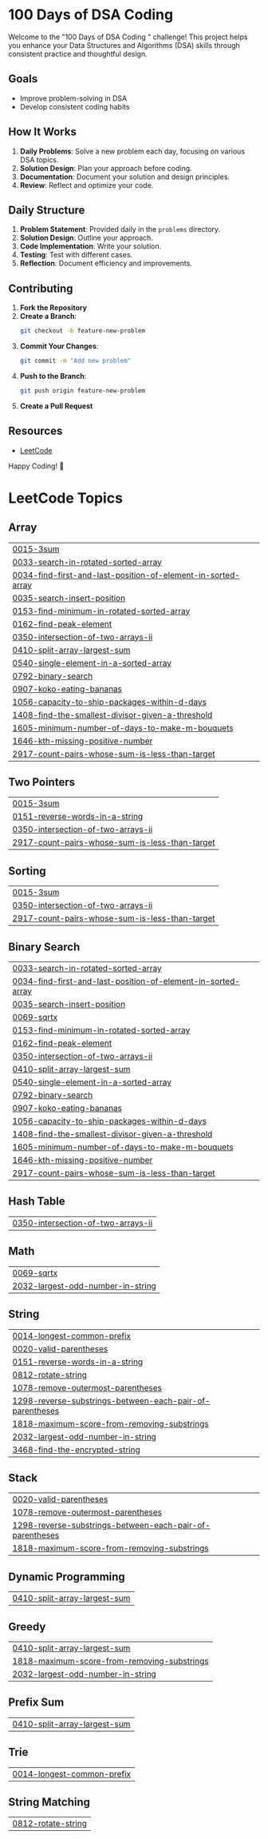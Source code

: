 # 100 Days of DSA Coding

Welcome to the "100 Days of DSA Coding " challenge! This project helps you enhance your Data Structures and Algorithms (DSA) skills through consistent practice and thoughtful design.

## Goals

- Improve problem-solving in DSA
- Develop consistent coding habits


## How It Works

1. **Daily Problems**: Solve a new problem each day, focusing on various DSA topics.
2. **Solution Design**: Plan your approach before coding.
3. **Documentation**: Document your solution and design principles.
4. **Review**: Reflect and optimize your code.

## Daily Structure

1. **Problem Statement**: Provided daily in the `problems` directory.
2. **Solution Design**: Outline your approach.
3. **Code Implementation**: Write your solution.
4. **Testing**: Test with different cases.
5. **Reflection**: Document efficiency and improvements.

## Contributing

1. **Fork the Repository**
2. **Create a Branch**:
    ```bash
    git checkout -b feature-new-problem
    ```
3. **Commit Your Changes**:
    ```bash
    git commit -m "Add new problem"
    ```
4. **Push to the Branch**:
    ```bash
    git push origin feature-new-problem
    ```
5. **Create a Pull Request**

## Resources
- [LeetCode](https://leetcode.com/u/6205660556/)



Happy Coding! 🚀

<!---LeetCode Topics Start-->
# LeetCode Topics
## Array
|  |
| ------- |
| [0015-3sum](https://github.com/vishal1111-tab/100_Day_coding_challenge/tree/master/0015-3sum) |
| [0033-search-in-rotated-sorted-array](https://github.com/vishal1111-tab/100_Day_coding_challenge/tree/master/0033-search-in-rotated-sorted-array) |
| [0034-find-first-and-last-position-of-element-in-sorted-array](https://github.com/vishal1111-tab/100_Day_coding_challenge/tree/master/0034-find-first-and-last-position-of-element-in-sorted-array) |
| [0035-search-insert-position](https://github.com/vishal1111-tab/100_Day_coding_challenge/tree/master/0035-search-insert-position) |
| [0153-find-minimum-in-rotated-sorted-array](https://github.com/vishal1111-tab/100_Day_coding_challenge/tree/master/0153-find-minimum-in-rotated-sorted-array) |
| [0162-find-peak-element](https://github.com/vishal1111-tab/100_Day_coding_challenge/tree/master/0162-find-peak-element) |
| [0350-intersection-of-two-arrays-ii](https://github.com/vishal1111-tab/100_Day_coding_challenge/tree/master/0350-intersection-of-two-arrays-ii) |
| [0410-split-array-largest-sum](https://github.com/vishal1111-tab/100_Day_coding_challenge/tree/master/0410-split-array-largest-sum) |
| [0540-single-element-in-a-sorted-array](https://github.com/vishal1111-tab/100_Day_coding_challenge/tree/master/0540-single-element-in-a-sorted-array) |
| [0792-binary-search](https://github.com/vishal1111-tab/100_Day_coding_challenge/tree/master/0792-binary-search) |
| [0907-koko-eating-bananas](https://github.com/vishal1111-tab/100_Day_coding_challenge/tree/master/0907-koko-eating-bananas) |
| [1056-capacity-to-ship-packages-within-d-days](https://github.com/vishal1111-tab/100_Day_coding_challenge/tree/master/1056-capacity-to-ship-packages-within-d-days) |
| [1408-find-the-smallest-divisor-given-a-threshold](https://github.com/vishal1111-tab/100_Day_coding_challenge/tree/master/1408-find-the-smallest-divisor-given-a-threshold) |
| [1605-minimum-number-of-days-to-make-m-bouquets](https://github.com/vishal1111-tab/100_Day_coding_challenge/tree/master/1605-minimum-number-of-days-to-make-m-bouquets) |
| [1646-kth-missing-positive-number](https://github.com/vishal1111-tab/100_Day_coding_challenge/tree/master/1646-kth-missing-positive-number) |
| [2917-count-pairs-whose-sum-is-less-than-target](https://github.com/vishal1111-tab/100_Day_coding_challenge/tree/master/2917-count-pairs-whose-sum-is-less-than-target) |
## Two Pointers
|  |
| ------- |
| [0015-3sum](https://github.com/vishal1111-tab/100_Day_coding_challenge/tree/master/0015-3sum) |
| [0151-reverse-words-in-a-string](https://github.com/vishal1111-tab/100_Day_coding_challenge/tree/master/0151-reverse-words-in-a-string) |
| [0350-intersection-of-two-arrays-ii](https://github.com/vishal1111-tab/100_Day_coding_challenge/tree/master/0350-intersection-of-two-arrays-ii) |
| [2917-count-pairs-whose-sum-is-less-than-target](https://github.com/vishal1111-tab/100_Day_coding_challenge/tree/master/2917-count-pairs-whose-sum-is-less-than-target) |
## Sorting
|  |
| ------- |
| [0015-3sum](https://github.com/vishal1111-tab/100_Day_coding_challenge/tree/master/0015-3sum) |
| [0350-intersection-of-two-arrays-ii](https://github.com/vishal1111-tab/100_Day_coding_challenge/tree/master/0350-intersection-of-two-arrays-ii) |
| [2917-count-pairs-whose-sum-is-less-than-target](https://github.com/vishal1111-tab/100_Day_coding_challenge/tree/master/2917-count-pairs-whose-sum-is-less-than-target) |
## Binary Search
|  |
| ------- |
| [0033-search-in-rotated-sorted-array](https://github.com/vishal1111-tab/100_Day_coding_challenge/tree/master/0033-search-in-rotated-sorted-array) |
| [0034-find-first-and-last-position-of-element-in-sorted-array](https://github.com/vishal1111-tab/100_Day_coding_challenge/tree/master/0034-find-first-and-last-position-of-element-in-sorted-array) |
| [0035-search-insert-position](https://github.com/vishal1111-tab/100_Day_coding_challenge/tree/master/0035-search-insert-position) |
| [0069-sqrtx](https://github.com/vishal1111-tab/100_Day_coding_challenge/tree/master/0069-sqrtx) |
| [0153-find-minimum-in-rotated-sorted-array](https://github.com/vishal1111-tab/100_Day_coding_challenge/tree/master/0153-find-minimum-in-rotated-sorted-array) |
| [0162-find-peak-element](https://github.com/vishal1111-tab/100_Day_coding_challenge/tree/master/0162-find-peak-element) |
| [0350-intersection-of-two-arrays-ii](https://github.com/vishal1111-tab/100_Day_coding_challenge/tree/master/0350-intersection-of-two-arrays-ii) |
| [0410-split-array-largest-sum](https://github.com/vishal1111-tab/100_Day_coding_challenge/tree/master/0410-split-array-largest-sum) |
| [0540-single-element-in-a-sorted-array](https://github.com/vishal1111-tab/100_Day_coding_challenge/tree/master/0540-single-element-in-a-sorted-array) |
| [0792-binary-search](https://github.com/vishal1111-tab/100_Day_coding_challenge/tree/master/0792-binary-search) |
| [0907-koko-eating-bananas](https://github.com/vishal1111-tab/100_Day_coding_challenge/tree/master/0907-koko-eating-bananas) |
| [1056-capacity-to-ship-packages-within-d-days](https://github.com/vishal1111-tab/100_Day_coding_challenge/tree/master/1056-capacity-to-ship-packages-within-d-days) |
| [1408-find-the-smallest-divisor-given-a-threshold](https://github.com/vishal1111-tab/100_Day_coding_challenge/tree/master/1408-find-the-smallest-divisor-given-a-threshold) |
| [1605-minimum-number-of-days-to-make-m-bouquets](https://github.com/vishal1111-tab/100_Day_coding_challenge/tree/master/1605-minimum-number-of-days-to-make-m-bouquets) |
| [1646-kth-missing-positive-number](https://github.com/vishal1111-tab/100_Day_coding_challenge/tree/master/1646-kth-missing-positive-number) |
| [2917-count-pairs-whose-sum-is-less-than-target](https://github.com/vishal1111-tab/100_Day_coding_challenge/tree/master/2917-count-pairs-whose-sum-is-less-than-target) |
## Hash Table
|  |
| ------- |
| [0350-intersection-of-two-arrays-ii](https://github.com/vishal1111-tab/100_Day_coding_challenge/tree/master/0350-intersection-of-two-arrays-ii) |
## Math
|  |
| ------- |
| [0069-sqrtx](https://github.com/vishal1111-tab/100_Day_coding_challenge/tree/master/0069-sqrtx) |
| [2032-largest-odd-number-in-string](https://github.com/vishal1111-tab/100_Day_coding_challenge/tree/master/2032-largest-odd-number-in-string) |
## String
|  |
| ------- |
| [0014-longest-common-prefix](https://github.com/vishal1111-tab/100_Day_coding_challenge/tree/master/0014-longest-common-prefix) |
| [0020-valid-parentheses](https://github.com/vishal1111-tab/100_Day_coding_challenge/tree/master/0020-valid-parentheses) |
| [0151-reverse-words-in-a-string](https://github.com/vishal1111-tab/100_Day_coding_challenge/tree/master/0151-reverse-words-in-a-string) |
| [0812-rotate-string](https://github.com/vishal1111-tab/100_Day_coding_challenge/tree/master/0812-rotate-string) |
| [1078-remove-outermost-parentheses](https://github.com/vishal1111-tab/100_Day_coding_challenge/tree/master/1078-remove-outermost-parentheses) |
| [1298-reverse-substrings-between-each-pair-of-parentheses](https://github.com/vishal1111-tab/100_Day_coding_challenge/tree/master/1298-reverse-substrings-between-each-pair-of-parentheses) |
| [1818-maximum-score-from-removing-substrings](https://github.com/vishal1111-tab/100_Day_coding_challenge/tree/master/1818-maximum-score-from-removing-substrings) |
| [2032-largest-odd-number-in-string](https://github.com/vishal1111-tab/100_Day_coding_challenge/tree/master/2032-largest-odd-number-in-string) |
| [3468-find-the-encrypted-string](https://github.com/vishal1111-tab/100_Day_coding_challenge/tree/master/3468-find-the-encrypted-string) |
## Stack
|  |
| ------- |
| [0020-valid-parentheses](https://github.com/vishal1111-tab/100_Day_coding_challenge/tree/master/0020-valid-parentheses) |
| [1078-remove-outermost-parentheses](https://github.com/vishal1111-tab/100_Day_coding_challenge/tree/master/1078-remove-outermost-parentheses) |
| [1298-reverse-substrings-between-each-pair-of-parentheses](https://github.com/vishal1111-tab/100_Day_coding_challenge/tree/master/1298-reverse-substrings-between-each-pair-of-parentheses) |
| [1818-maximum-score-from-removing-substrings](https://github.com/vishal1111-tab/100_Day_coding_challenge/tree/master/1818-maximum-score-from-removing-substrings) |
## Dynamic Programming
|  |
| ------- |
| [0410-split-array-largest-sum](https://github.com/vishal1111-tab/100_Day_coding_challenge/tree/master/0410-split-array-largest-sum) |
## Greedy
|  |
| ------- |
| [0410-split-array-largest-sum](https://github.com/vishal1111-tab/100_Day_coding_challenge/tree/master/0410-split-array-largest-sum) |
| [1818-maximum-score-from-removing-substrings](https://github.com/vishal1111-tab/100_Day_coding_challenge/tree/master/1818-maximum-score-from-removing-substrings) |
| [2032-largest-odd-number-in-string](https://github.com/vishal1111-tab/100_Day_coding_challenge/tree/master/2032-largest-odd-number-in-string) |
## Prefix Sum
|  |
| ------- |
| [0410-split-array-largest-sum](https://github.com/vishal1111-tab/100_Day_coding_challenge/tree/master/0410-split-array-largest-sum) |
## Trie
|  |
| ------- |
| [0014-longest-common-prefix](https://github.com/vishal1111-tab/100_Day_coding_challenge/tree/master/0014-longest-common-prefix) |
## String Matching
|  |
| ------- |
| [0812-rotate-string](https://github.com/vishal1111-tab/100_Day_coding_challenge/tree/master/0812-rotate-string) |
<!---LeetCode Topics End-->
